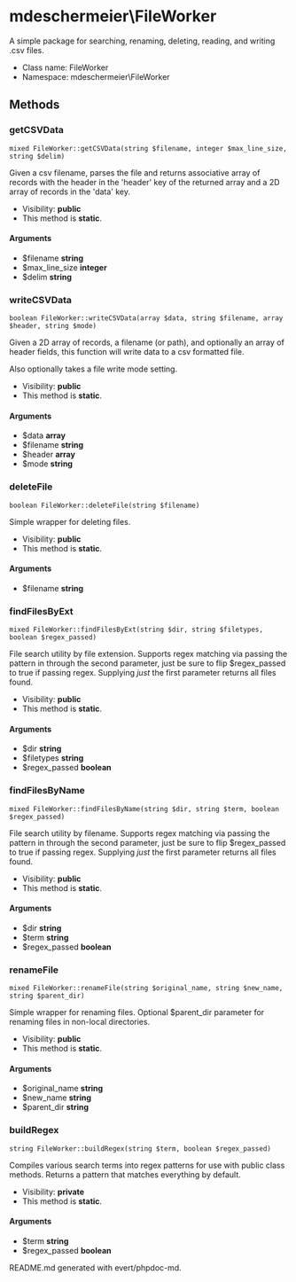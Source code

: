 mdeschermeier\FileWorker
===============

A simple package for searching, renaming, deleting, reading, and writing .csv
files.




* Class name: FileWorker
* Namespace: mdeschermeier\FileWorker







Methods
-------


### getCSVData

    mixed FileWorker::getCSVData(string $filename, integer $max_line_size, string $delim)

Given a csv filename, parses the file and returns associative array of records
with the header in the 'header' key of the returned array and a 2D array
of records in the 'data' key.



* Visibility: **public**
* This method is **static**.


#### Arguments
* $filename **string**
* $max_line_size **integer**
* $delim **string**



### writeCSVData

    boolean FileWorker::writeCSVData(array $data, string $filename, array $header, string $mode)

Given a 2D array of records, a filename (or path), and optionally an array
of header fields, this function will write data to a csv formatted file.

Also optionally takes a file write mode setting.

* Visibility: **public**
* This method is **static**.


#### Arguments
* $data **array**
* $filename **string**
* $header **array**
* $mode **string**



### deleteFile

    boolean FileWorker::deleteFile(string $filename)

Simple wrapper for deleting files.



* Visibility: **public**
* This method is **static**.


#### Arguments
* $filename **string**



### findFilesByExt

    mixed FileWorker::findFilesByExt(string $dir, string $filetypes, boolean $regex_passed)

File search utility by file extension. Supports regex matching via passing
the pattern in through the second parameter, just be sure to flip $regex_passed
to true if passing regex. Supplying *just* the first parameter returns all
files found.



* Visibility: **public**
* This method is **static**.


#### Arguments
* $dir **string**
* $filetypes **string**
* $regex_passed **boolean**



### findFilesByName

    mixed FileWorker::findFilesByName(string $dir, string $term, boolean $regex_passed)

File search utility by filename. Supports regex matching via passing
the pattern in through the second parameter, just be sure to flip $regex_passed
to true if passing regex. Supplying *just* the first parameter returns all
files found.



* Visibility: **public**
* This method is **static**.


#### Arguments
* $dir **string**
* $term **string**
* $regex_passed **boolean**



### renameFile

    mixed FileWorker::renameFile(string $original_name, string $new_name, string $parent_dir)

Simple wrapper for renaming files. Optional $parent_dir parameter for
renaming files in non-local directories.



* Visibility: **public**
* This method is **static**.


#### Arguments
* $original_name **string**
* $new_name **string**
* $parent_dir **string**



### buildRegex

    string FileWorker::buildRegex(string $term, boolean $regex_passed)

Compiles various search terms into regex patterns for use with public
class methods. Returns a pattern that matches everything by default.



* Visibility: **private**
* This method is **static**.


#### Arguments
* $term **string**
* $regex_passed **boolean**

README.md generated with evert/phpdoc-md.
